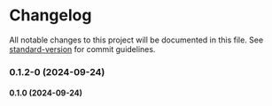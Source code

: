 # Changelog

All notable changes to this project will be documented in this file. See [standard-version](https://github.com/conventional-changelog/standard-version) for commit guidelines.

### 0.1.2-0 (2024-09-24)

#### 0.1.0 (2024-09-24)